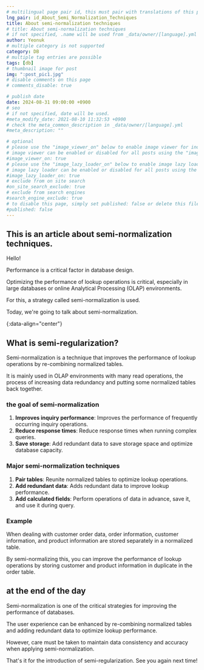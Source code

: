 ```yaml
---
# multilingual page pair id, this must pair with translations of this page. (This name must be unique)
lng_pair: id_About_Semi_Normalization_Techniques
title: About semi-normalization techniques
# title: About semi-normalization techniques
# if not specified, .name will be used from _data/owner/[language].yml
author: Yeonuk
# multiple category is not supported
category: DB
# multiple tag entries are possible
tags: [db]
# thumbnail image for post
img: ":post_pic1.jpg"
# disable comments on this page
# comments_disable: true

# publish date
date: 2024-08-31 09:00:00 +0900
# seo
# if not specified, date will be used.
#meta_modify_date: 2021-08-10 11:32:53 +0900
# check the meta_common_description in _data/owner/[language].yml
#meta_description: ""

# optional
# please use the "image_viewer_on" below to enable image viewer for individual pages or posts (_posts/ or [language]/_posts folders).
# image viewer can be enabled or disabled for all posts using the "image_viewer_posts: true" setting in _data/conf/main.yml.
#image_viewer_on: true
# please use the "image_lazy_loader_on" below to enable image lazy loader for individual pages or posts (_posts/ or [language]/_posts folders).
# image lazy loader can be enabled or disabled for all posts using the "image_lazy_loader_posts: true" setting in _data/conf/main.yml.
#image_lazy_loader_on: true
# exclude from on site search
#on_site_search_exclude: true
# exclude from search engines
#search_engine_exclude: true
# to disable this page, simply set published: false or delete this file
#published: false
---
```


<!-- outline-start -->

## This is an article about semi-normalization techniques.

Hello!

Performance is a critical factor in database design.

Optimizing the performance of lookup operations is critical, especially in large databases or online Analytical Processing (OLAP) environments.

For this, a strategy called semi-normalization is used.

Today, we're going to talk about semi-normalization.

{:data-align="center"}

<!-- outline-end -->

## What is semi-regularization?

Semi-normalization is a technique that improves the performance of lookup operations by re-combining normalized tables.

It is mainly used in OLAP environments with many read operations, the process of increasing data redundancy and putting some normalized tables back together.

### the goal of semi-normalization

1. **Improves inquiry performance**: Improves the performance of frequently occurring inquiry operations.
2. **Reduce response times**: Reduce response times when running complex queries.
3. **Save storage**: Add redundant data to save storage space and optimize database capacity.

### Major semi-normalization techniques

1. **Pair tables**: Reunite normalized tables to optimize lookup operations.
2. **Add redundant data**: Adds redundant data to improve lookup performance.
3. **Add calculated fields**: Perform operations of data in advance, save it, and use it during query.

### Example

When dealing with customer order data, order information, customer information, and product information are stored separately in a normalized table.

By semi-normalizing this, you can improve the performance of lookup operations by storing customer and product information in duplicate in the order table.

## at the end of the day

Semi-normalization is one of the critical strategies for improving the performance of databases.

The user experience can be enhanced by re-combining normalized tables and adding redundant data to optimize lookup performance.

However, care must be taken to maintain data consistency and accuracy when applying semi-normalization.

That's it for the introduction of semi-regularization. See you again next time!

